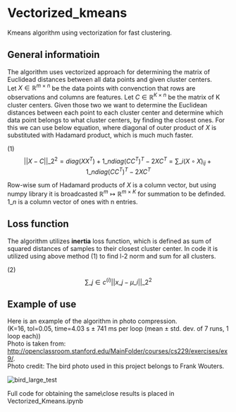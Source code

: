 # Vectorized_kmeans
Kmeans algorithm using vectorization for fast clustering.

## General informatioin

The algorithm uses vectorized approach for determining the matrix of Euclidead distances between all data points and given cluster centers. \
Let $X \in \mathbb{R}^{m\ \times\ n}$ be the data points with convenction that rows are observations and columns are features. Let $C \in \mathbb{R}^{K\ \times\ n}$ be the matrix of K cluster centers. Given those two we want to determine the Euclidean distances between each point to each cluster center and determine which data point belongs to what cluster centers, by finding the closest ones. For this we can use below equation, where diagonal of outer product of $X$ is substituted with Hadamard product, which is much much faster.

(1) $$||X - C||\_{2}^{2} = diag(XX^{T}) + 1\_{n}diag(CC^{T})^{T} - 2XC^{T} = \sum\_{i}(X \circ X)_{ij} + 1\_{n}diag(CC^{T})^{T} - 2XC^{T}$$ 

Row-wise sum of Hadamard products of $X$ is a column vector, but using numpy library it is broadcasted $\mathbb{R}^{m} \mapsto \mathbb{R}^{m\ \times\ K}$ for summation to be definded. \
$1\_{n}$ is a column vector of ones with n entries.

## Loss function

The algorithm utilizes **inertia** loss function, which is defined as sum of squared distances of samples to their closest cluster center. In code it is utilized using above method (1) to find l-2 norm and sum for all clusters.

(2) $$\sum\_{j \in c^{(i)}}||x\_{j} - \mu\_{i}||\_{2}^{2}$$

## Example of use

Here is an example of the algorithm in photo compression. \
(K=16, tol=0.05, time=4.03 s ± 741 ms per loop (mean ± std. dev. of 7 runs, 1 loop each)) \
Photo is taken from: http://openclassroom.stanford.edu/MainFolder/courses/cs229/exercises/ex9/. \
Photo credit: The bird photo used in this project belongs to Frank Wouters.

![bird_large_test](https://user-images.githubusercontent.com/107581485/204329591-b492aeef-e975-4dab-adcf-e5ddde4d1680.png)

Full code for obtaining the same\close results is placed in Vectorized_Kmeans.ipynb
